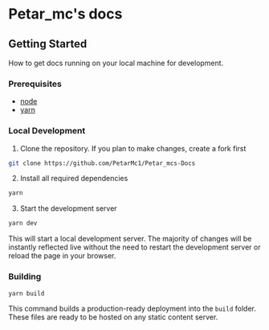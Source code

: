 # Petar_mc's docs 

## Getting Started

How to get docs running on your local machine for development.

### Prerequisites

- [node](https://nodejs.org)
- [yarn](https://yarnpkg.com/getting-started/install)

### Local Development

1. Clone the repository. If you plan to make changes, create a fork first

```bash
git clone https://github.com/PetarMc1/Petar_mcs-Docs
```

2. Install all required dependencies

```bash
yarn
```

3. Start the development server

```bash
yarn dev
```

This will start a local development server. The majority of changes will
be instantly reflected live without the need to restart the development server or reload the page in your browser.

### Building

```bash
yarn build
```

This command builds a production-ready deployment into the `build` folder. These files are ready
to be hosted on any static content server.

